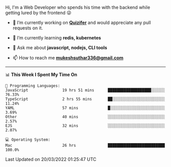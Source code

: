 Hi, I'm a Web Developer who spends his time with the backend while getting lured by the frontend 😜

- 🔭 I’m currently working on **[Quizifer](https://github.com/SutharMukesh/Quizifer/)** and would appreciate any pull requests on it.

- 🌱 I’m currently learning **redis, kubernetes**

- 💬 Ask me about **javascript, nodejs, CLI tools**

- 📫 How to reach me **mukeshsuthar336@gmail.com**

---
<!--START_SECTION:waka-->
📊 **This Week I Spent My Time On** 

```text
💬 Programming Languages: 
JavaScript               19 hrs 51 mins      ███████████████████░░░░░░   76.33% 
TypeScript               2 hrs 55 mins       ██░░░░░░░░░░░░░░░░░░░░░░░   11.24% 
YAML                     57 mins             █░░░░░░░░░░░░░░░░░░░░░░░░   3.69% 
Other                    40 mins             ░░░░░░░░░░░░░░░░░░░░░░░░░   2.57% 
EJS                      32 mins             ░░░░░░░░░░░░░░░░░░░░░░░░░   2.07%

💻 Operating System: 
Mac                      26 hrs              █████████████████████████   100.0%

```


 Last Updated on 20/03/2022 01:25:47 UTC
<!--END_SECTION:waka-->
